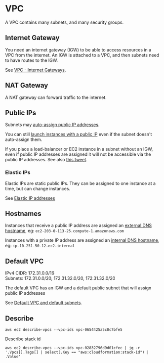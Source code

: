 # VPC

A VPC contains many subnets, and many security groups.

## Internet Gateway

You need an internet gateway (IGW) to be able to access resources in a VPC from the internet.
An IGW is attached to a VPC, and then subnets need to have routes to the IGW.

See [VPC - Internet Gateways](https://docs.aws.amazon.com/vpc/latest/userguide/VPC_Internet_Gateway.html).

## NAT Gateway

A NAT gateway can forward traffic to the internet.

## Public IPs

Subnets may [auto-assign public IP addresses](https://docs.aws.amazon.com/vpc/latest/userguide/vpc-ip-addressing.html#vpc-public-ipv4-addresses).

You can still [launch instances with a public IP](https://docs.aws.amazon.com/vpc/latest/userguide/vpc-ip-addressing.html#vpc-public-ip) even if the subnet doesn't auto-assign them.

If you place a load-balancer or EC2 instance in a subnet without an IGW, even if public IP addresses are assigned it will not be accessible via the public IP addresses. See also [this tweet](https://twitter.com/nickpowpow/status/1490787348279267330?s=20&t=xK3yTLtx_plFWoIzzFuxqA).

### Elastic IPs

Elastic IPs are static public IPs. They can be assigned to one instance at a time, but can change instances.

See [Elastic IP addresses](https://docs.aws.amazon.com/AWSEC2/latest/UserGuide/elastic-ip-addresses-eip.html)

## Hostnames

Instances that receive a public IP address are assigned an [external DNS hostname](https://docs.aws.amazon.com/AWSEC2/latest/UserGuide/using-instance-addressing.html#concepts-public-addresses), eg: `ec2-203-0-113-25.compute-1.amazonaws.com`

Instances with a private IP address are assigned an [internal DNS hostname](https://docs.aws.amazon.com/AWSEC2/latest/UserGuide/using-instance-addressing.html#concepts-private-addresses), eg: `ip-10-251-50-12.ec2.internal`

## Default VPC

IPv4 CIDR: 172.31.0.0/16  
Subnets: 172.31.0.0/20, 172.31.32.0/20, 172.31.32.0/20

The default VPC has an IGW and a default public subnet that will assign public IP addresses

See [Default VPC and default subnets](https://docs.aws.amazon.com/vpc/latest/userguide/default-vpc.html).

## Describe

```
aws ec2 describe-vpcs --vpc-ids vpc-0654425a5c0c7bfe5
```

Describe stack id

```
aws ec2 describe-vpcs --vpc-ids vpc-02832796d9d01cfec | jq -r '.Vpcs[].Tags[] | select(.Key == "aws:cloudformation:stack-id") | .Value'
```
